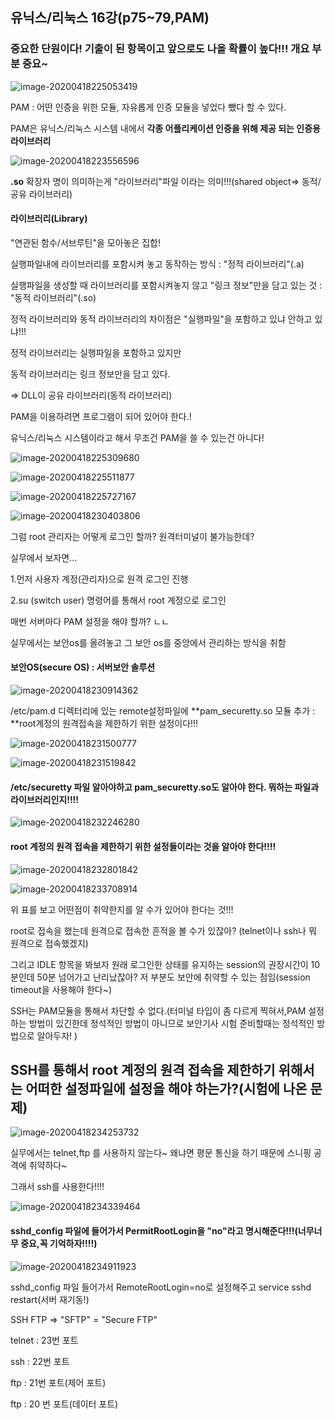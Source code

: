## 유닉스/리눅스 16강(p75~79,PAM)

### 중요한 단원이다! 기출이 된 항목이고 앞으로도 나올 확률이 높다!!! 개요 부분 중요~

![image-20200418225053419](C:\Users\KAUstar\AppData\Roaming\Typora\typora-user-images\image-20200418225053419.png)



PAM : 어떤 인증을 위한 모듈, 자유롭게 인증 모듈을 넣었다 뺐다 할 수 있다.



PAM은 유닉스/리눅스 시스템 내에서 **각종 어플리케이션 인증을 위해 제공 되는 인증용 라이브러리**

 

![image-20200418223556596](C:\Users\KAUstar\AppData\Roaming\Typora\typora-user-images\image-20200418223556596.png)

**.so** 확장자 명이 의미하는게 "라이브러리"파일 이라는 의미!!!(shared object=> 동적/공유 라이브러리)

 

#### 라이브러리(Library)

"연관된 함수/서브루틴"을 모아놓은 집합!

실행파일내에 라이브러리를 포함시켜 놓고 동작하는 방식 : "정적 라이브러리"(.a)

실행파일을 생성할 때 라이브러리를 포함시켜놓지 않고 "링크 정보"만을 담고 있는 것 : "동적 라이브러리"(.so)

정적 라이브러리와 동적 라이브러리의 차이점은 "실행파일"을 포함하고 있냐 안하고 있냐!!!

정적 라이브러리는 실행파일을 포함하고 있지만

동적 라이브러리는 링크 정보만을 담고 있다.



=> DLL이 공유 라이브러리(동적 라이브러리)



PAM을 이용하려면 프로그램이 되어 있어야 한다.!

유닉스/리눅스 시스템이라고 해서 무조건 PAM을 쓸 수 있는건 아니다!

![image-20200418225309680](C:\Users\KAUstar\AppData\Roaming\Typora\typora-user-images\image-20200418225309680.png)

![image-20200418225511877](C:\Users\KAUstar\AppData\Roaming\Typora\typora-user-images\image-20200418225511877.png)

![image-20200418225727167](C:\Users\KAUstar\AppData\Roaming\Typora\typora-user-images\image-20200418225727167.png)

![image-20200418230403806](C:\Users\KAUstar\AppData\Roaming\Typora\typora-user-images\image-20200418230403806.png)

그럼 root 관리자는 어떻게 로그인 할까? 원격터미널이 불가능한데?

실무에서 보자면...

1.먼저 사용자 계정(관리자)으로 원격 로그인 진행

2.su (switch user) 명령어를 통해서 root 계정으로 로그인



매번 서버마다 PAM 설정을 해야 할까? ㄴㄴ

실무에서는 보안os를 올려놓고 그 보안 os를 중앙에서 관리하는 방식을 취함

#### 보안OS(secure OS) :  서버보안 솔루션 

![image-20200418230914362](C:\Users\KAUstar\AppData\Roaming\Typora\typora-user-images\image-20200418230914362.png)



/etc/pam.d 디렉터리에 있는 remote설정파일에 **pam_securetty.so 모듈 추가 : **root계정의 원격접속을 제한하기 위한 설정이다!!!

![image-20200418231500777](C:\Users\KAUstar\AppData\Roaming\Typora\typora-user-images\image-20200418231500777.png)

![image-20200418231519842](C:\Users\KAUstar\AppData\Roaming\Typora\typora-user-images\image-20200418231519842.png)

#### /etc/securetty 파일 알아야하고 pam_securetty.so도 알아야 한다. 뭐하는 파일과 라이브러리인지!!!!

![image-20200418232246280](C:\Users\KAUstar\AppData\Roaming\Typora\typora-user-images\image-20200418232246280.png)



#### root 계정의 원격 접속을 제한하기 위한 설정들이라는 것을 알아야 한다!!!!

![image-20200418232801842](C:\Users\KAUstar\AppData\Roaming\Typora\typora-user-images\image-20200418232801842.png)

![image-20200418233708914](C:\Users\KAUstar\AppData\Roaming\Typora\typora-user-images\image-20200418233708914.png)

위 표를 보고 어떤점이 취약한지를 알 수가 있어야 한다는 것!!!

root로 접속을 했는데 원격으로 접속한 흔적을 볼 수가 있잖아? (telnet이나 ssh나 뭐 원격으로 접속했겠지)

그리고 IDLE 항목을 봐보자 원래 로그인한 상태를 유지하는 session의 권장시간이 10분인데 50분 넘어가고 난리났잖아? 저 부분도 보안에 취약할 수 있는 점임(session timeout을 사용해야 한다~)



SSH는 PAM모듈을 통해서 차단할 수 없다.(터미널 타입이 좀 다르게 찍혀서,PAM 설정하는 방법이 있긴한데 정석적인 방법이 아니므로 보안기사 시험 준비할때는 정석적인 방법으로 알아두자! )

## SSH를 통해서 root 계정의 원격 접속을 제한하기 위해서는 어떠한 설정파일에 설정을 해야 하는가?(시험에 나온 문제)

![image-20200418234253732](C:\Users\KAUstar\AppData\Roaming\Typora\typora-user-images\image-20200418234253732.png)

실무에서는 telnet,ftp 를 사용하지 않는다~ 왜냐면 평문 통신을 하기 때문에 스니핑 공격에 취약하다~

그래서 ssh를 사용한다!!!!

![image-20200418234339464](C:\Users\KAUstar\AppData\Roaming\Typora\typora-user-images\image-20200418234339464.png)

#### sshd_config 파일에 들어가서 PermitRootLogin을 "no"라고 명시해준다!!!(너무너무 중요,꼭 기억하자!!!!)

 ![image-20200418234911923](C:\Users\KAUstar\AppData\Roaming\Typora\typora-user-images\image-20200418234911923.png)



sshd_config 파일 들어가서 RemoteRootLogin=no로 설정해주고 service sshd restart(서버 재기동!)



SSH FTP => "SFTP" = "Secure FTP"



telnet : 23번  포트

ssh : 22번 포트

ftp : 21번 포트(제어 포트)

ftp : 20 번 포트(데이터 포트)
